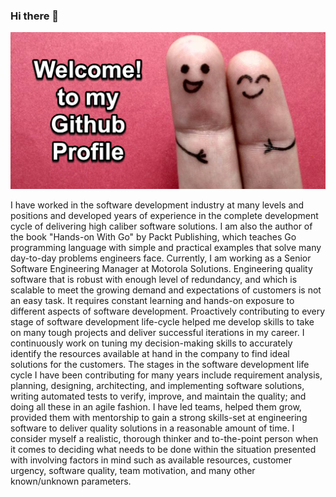 ### Hi there 👋

![](./welcome.png)

I have worked in the software development industry at many levels and positions and developed years of experience in the complete development cycle of delivering high caliber software solutions. I am also the author of the book "Hands-on With Go" by Packt Publishing, which teaches Go programming language with simple and practical examples that solve many day-to-day problems engineers face. Currently, I am working as a Senior Software Engineering Manager at Motorola Solutions. Engineering quality software that is robust with enough level of redundancy, and which is scalable to meet the growing demand and expectations of customers is not an easy task. It requires constant learning and hands-on exposure to different aspects of software development. Proactively contributing to every stage of software development life-cycle helped me develop skills to take on many tough projects and deliver successful iterations in my career. I continuously work on tuning my decision-making skills to accurately identify the resources available at hand in the company to find ideal solutions for the customers. The stages in the software development life cycle I have been contributing for many years include requirement analysis, planning, designing, architecting, and implementing software solutions, writing automated tests to verify, improve, and maintain the quality; and doing all these in an agile fashion. I have led teams, helped them grow, provided them with mentorship to gain a strong skills-set at engineering software to deliver quality solutions in a reasonable amount of time. I consider myself a realistic, thorough thinker and to-the-point person when it comes to deciding what needs to be done within the situation presented with involving factors in mind such as available resources, customer urgency, software quality, team motivation, and many other known/unknown parameters. 
